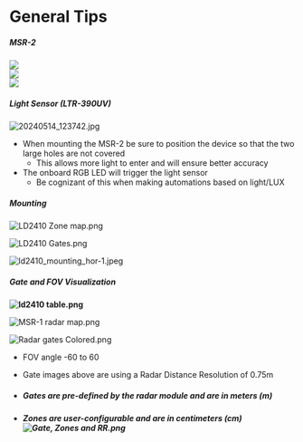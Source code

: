 # General Tips

##### MSR-2

![](../assets/msr-2-bare-pcb-front.jpg)<br> ![](../assets/msr-2-bare-pcb-rear.jpg)<br> ![](../assets/msr-2-ld2410-front-no-case.jpg)

##### **Light Sensor (LTR-390UV)**

![20240514_123742.jpg](../assets/20240514-123742.jpg)

* When mounting the MSR-2 be sure to position the device so that the two large holes are not covered
  * This allows more light to enter and will ensure better accuracy
* The onboard RGB LED will trigger the light sensor
  * Be cognizant of this when making automations based on light/LUX

##### **Mounting**

![LD2410 Zone map.png](../assets/ld2410-zone-map.png)

![LD2410 Gates.png](../assets/ld2410-gates.png)

![ld2410_mounting_hor-1.jpeg](../assets/ld2410-mounting-hor-1.jpeg)

##### **Gate and FOV Visualization**

**![ld2410 table.png](../assets/ld2410-table.png)**

![MSR-1 radar map.png](../assets/msr-1-radar-map.png)

![Radar gates Colored.png](../assets/radar-gates-colored.png)

* FOV angle -60 to 60
* Gate images above are using a Radar Distance Resolution of 0.75m
* ##### **Gates are pre-defined by the radar module and are in meters (m)**
* ##### **Zones are user-configurable and are in centimeters (cm) ![Gate, Zones and RR.png](../assets/gate-zones-and-rr.png)**

  &nbsp;
